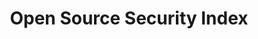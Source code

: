 ---
title: Open Source Security Index
description: The Most Popular & Fastest Growing Open Source Security Projects on GitHub.
url: https://opensourcesecurityindex.io/
image:
    # url: '/assets/images/cafe.png'
    # alt: 'Cafe'
tags: ['tool']
pubDate: 2024-02-08
draft: false
---